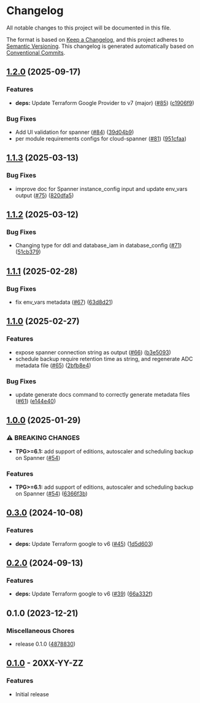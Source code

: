 # Changelog

All notable changes to this project will be documented in this file.

The format is based on
[Keep a Changelog](https://keepachangelog.com/en/1.0.0/),
and this project adheres to
[Semantic Versioning](https://semver.org/spec/v2.0.0.html).
This changelog is generated automatically based on [Conventional Commits](https://www.conventionalcommits.org/en/v1.0.0/).

## [1.2.0](https://github.com/GoogleCloudPlatform/terraform-google-cloud-spanner/compare/v1.1.3...v1.2.0) (2025-09-17)


### Features

* **deps:** Update Terraform Google Provider to v7 (major) ([#85](https://github.com/GoogleCloudPlatform/terraform-google-cloud-spanner/issues/85)) ([c1906f9](https://github.com/GoogleCloudPlatform/terraform-google-cloud-spanner/commit/c1906f986802a940b1c639530606ac4bf01f48b4))


### Bug Fixes

* Add UI validation for spanner ([#84](https://github.com/GoogleCloudPlatform/terraform-google-cloud-spanner/issues/84)) ([39d04b9](https://github.com/GoogleCloudPlatform/terraform-google-cloud-spanner/commit/39d04b9c817ada3317ef290edafc4c4eb8a244d5))
* per module requirements configs for cloud-spanner ([#81](https://github.com/GoogleCloudPlatform/terraform-google-cloud-spanner/issues/81)) ([951cfaa](https://github.com/GoogleCloudPlatform/terraform-google-cloud-spanner/commit/951cfaaae8e7aed85f912feb1ccd90cbb0efd5e5))

## [1.1.3](https://github.com/GoogleCloudPlatform/terraform-google-cloud-spanner/compare/v1.1.2...v1.1.3) (2025-03-13)


### Bug Fixes

* improve doc for Spanner instance_config input and update env_vars output ([#75](https://github.com/GoogleCloudPlatform/terraform-google-cloud-spanner/issues/75)) ([820dfa5](https://github.com/GoogleCloudPlatform/terraform-google-cloud-spanner/commit/820dfa5cc826e3c896a10e50fb045120dd1dd02b))

## [1.1.2](https://github.com/GoogleCloudPlatform/terraform-google-cloud-spanner/compare/v1.1.1...v1.1.2) (2025-03-12)


### Bug Fixes

* Changing type for ddl and database_iam in database_config ([#71](https://github.com/GoogleCloudPlatform/terraform-google-cloud-spanner/issues/71)) ([51cb379](https://github.com/GoogleCloudPlatform/terraform-google-cloud-spanner/commit/51cb3798ce89d662bcd3a1697374f4b4d09c38bb))

## [1.1.1](https://github.com/GoogleCloudPlatform/terraform-google-cloud-spanner/compare/v1.1.0...v1.1.1) (2025-02-28)


### Bug Fixes

* fix env_vars metadata ([#67](https://github.com/GoogleCloudPlatform/terraform-google-cloud-spanner/issues/67)) ([63d8d21](https://github.com/GoogleCloudPlatform/terraform-google-cloud-spanner/commit/63d8d2184ac340ef9482da78f09f024b0f739e68))

## [1.1.0](https://github.com/GoogleCloudPlatform/terraform-google-cloud-spanner/compare/v1.0.0...v1.1.0) (2025-02-27)


### Features

* expose spanner connection string as output ([#66](https://github.com/GoogleCloudPlatform/terraform-google-cloud-spanner/issues/66)) ([b3e5093](https://github.com/GoogleCloudPlatform/terraform-google-cloud-spanner/commit/b3e5093c3d4d711f74e300fd5e35f4faad44c6af))
* schedule backup require retention time as string, and regenerate ADC metadata file ([#65](https://github.com/GoogleCloudPlatform/terraform-google-cloud-spanner/issues/65)) ([2bfb8e4](https://github.com/GoogleCloudPlatform/terraform-google-cloud-spanner/commit/2bfb8e4b0fa62e86ca7d17841bdd5e591c24f93e))


### Bug Fixes

* update generate docs command to correctly generate metadata files ([#61](https://github.com/GoogleCloudPlatform/terraform-google-cloud-spanner/issues/61)) ([e144e40](https://github.com/GoogleCloudPlatform/terraform-google-cloud-spanner/commit/e144e400be56472678f21597e010d822f4b9576f))

## [1.0.0](https://github.com/GoogleCloudPlatform/terraform-google-cloud-spanner/compare/v0.3.0...v1.0.0) (2025-01-29)


### ⚠ BREAKING CHANGES

* **TPG>=6.1:** add support of editions, autoscaler and scheduling backup on Spanner ([#54](https://github.com/GoogleCloudPlatform/terraform-google-cloud-spanner/issues/54))

### Features

* **TPG>=6.1:** add support of editions, autoscaler and scheduling backup on Spanner ([#54](https://github.com/GoogleCloudPlatform/terraform-google-cloud-spanner/issues/54)) ([6366f3b](https://github.com/GoogleCloudPlatform/terraform-google-cloud-spanner/commit/6366f3ba4b8b9359c45f0de50434da46301084cd))

## [0.3.0](https://github.com/GoogleCloudPlatform/terraform-google-cloud-spanner/compare/v0.2.0...v0.3.0) (2024-10-08)


### Features

* **deps:** Update Terraform google to v6 ([#45](https://github.com/GoogleCloudPlatform/terraform-google-cloud-spanner/issues/45)) ([1d5d603](https://github.com/GoogleCloudPlatform/terraform-google-cloud-spanner/commit/1d5d60367bd6743e4614fd68b331e19210adcf9d))

## [0.2.0](https://github.com/GoogleCloudPlatform/terraform-google-cloud-spanner/compare/v0.1.0...v0.2.0) (2024-09-13)


### Features

* **deps:** Update Terraform google to v6 ([#39](https://github.com/GoogleCloudPlatform/terraform-google-cloud-spanner/issues/39)) ([66a332f](https://github.com/GoogleCloudPlatform/terraform-google-cloud-spanner/commit/66a332ff6b5b45ee5bb55ce1cc8ac530ae60c9a9))

## 0.1.0 (2023-12-21)


### Miscellaneous Chores

* release 0.1.0 ([4878830](https://github.com/GoogleCloudPlatform/terraform-google-cloud-spanner/commit/487883073cc040db6d35ce59567ffaed22d6d887))

## [0.1.0](https://github.com/terraform-google-modules/terraform-google-cloud-spanner/releases/tag/v0.1.0) - 20XX-YY-ZZ

### Features

- Initial release

[0.1.0]: https://github.com/terraform-google-modules/terraform-google-cloud-spanner/releases/tag/v0.1.0

